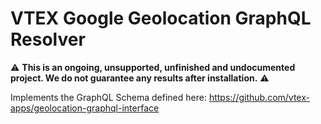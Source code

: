 # VTEX Google Geolocation GraphQL Resolver

⚠️ **This is an ongoing, unsupported, unfinished and undocumented project. We do not guarantee any results after installation.** ⚠️

Implements the GraphQL Schema defined here: <https://github.com/vtex-apps/geolocation-graphql-interface>

